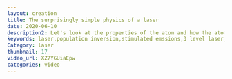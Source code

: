```yaml
---
layout: creation
title: The surprisingly simple physics of a laser
date: 2020-06-10
description2: Let's look at the properties of the atom and how the atom interacts with light. I’ll use this knowledge to simulate a working laser. We will learn how LASERs relies on Stimulated absorption, Spontaneous emission, and most importantly Stimulated Emission- This last type interacts with an excited atom, causing it ti relax/deexcite. It will send out a photon with the same phase, frequency, polarization and direction. We exploit this principle in a optical cavity, with the atom as a gain medium. It turns out the pump will cause stimulated emission for the wrong excited state and we need to use a 3 level atom in order to obtain population inversion. I'll also cover meta-stable state, phosphorescence, radiationless transitions and photoluminescence.
keywords: laser,population inversion,stimulated emssions,3 level laser,simulation,physics,lecture,Spontaneous emission,meta-stable state,phosphorescence,radiationless transitions,photoluminescence
Category: laser
thumbnail: 17
video_url: XZ7YGUiaEpw
categories: video
---
```

